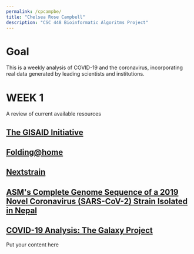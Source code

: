 ```yaml
---
permalink: /cpcampbe/
title: "Chelsea Rose Campbell"
description: "CSC 448 Bioinformatic Algoritms Project"
---
```


# **Goal**
This is a weekly analysis of COVID-19 and the coronavirus, incorporating real data generated by leading scientists and institutions.

# **WEEK 1** 
A review of current available resources

## [The GISAID Initiative](https://www.gisaid.org/)



## [Folding@home](https://foldingathome.org/)



## [Nextstrain](https://nextstrain.org/ncov/global)



## [ASM's Complete Genome Sequence of a 2019 Novel Coronavirus (SARS-CoV-2) Strain Isolated in Nepal](https://mra.asm.org/content/9/11/e00169-20)



## [COVID-19 Analysis: The Galaxy Project](https://covid19.galaxyproject.org/)

Put your content here

